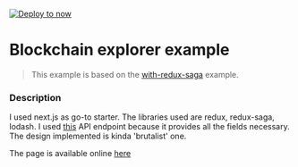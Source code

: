 [![Deploy to now](https://deploy.now.sh/static/button.svg)](https://deploy.now.sh/?repo=https://github.com/zeit/next.js/tree/master/examples/with-redux-saga)

# Blockchain explorer example

> This example is based on the [with-redux-saga](https://github.com/zeit/next.js/tree/master/examples/with-redux-saga) example.

### Description

I used next.js as go-to starter. The libraries used are redux, redux-saga, lodash. I used [this](https://blockchain.info/rawblock/$block_hash) API endpoint because it provides all the fields necessary. 
The design implemented is kinda 'brutalist' one. 

The page is available online [here]()